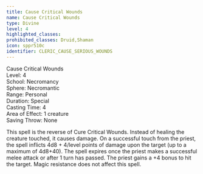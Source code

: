 ```yaml
---
title: Cause Critical Wounds
name: Cause Critical Wounds
type: Divine
level: 4
highlighted_classes: 
prohibited_classes: Druid,Shaman
icon: sppr510c
identifier: CLERIC_CAUSE_SERIOUS_WOUNDS
---
```

Cause Critical Wounds  
Level: 4  
School: Necromancy  
Sphere: Necromantic  
Range: Personal  
Duration: Special  
Casting Time: 4  
Area of Effect: 1 creature  
Saving Throw: None  
  
This spell is the reverse of Cure Critical Wounds. Instead of healing the creature touched, it causes damage. On a successful touch from the priest, the spell inflicts 4d8 + 4/level points of damage upon the target (up to a maximum of 4d8+40). The spell expires once the priest makes a successful melee attack or after 1 turn has passed. The priest gains a +4 bonus to hit the target. Magic resistance does not affect this spell.  
